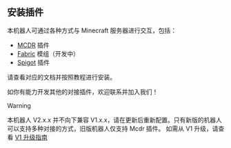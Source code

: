 ## 安装插件

本机器人可通过各种方式与 Minecraft 服务器进行交互，包括：

- [MCDR](https://www.github.com/Minecraft-QQBot/McdReforged) 插件
- [Fabric](https://www.github.com/Minecraft-QQBot/Fabric) 模组（开发中）
- [Spigot](https://www.github.com/Minecraft-QQBot/Spigot) 插件

请查看对应的文档并按照教程进行安装。

如你有能力开发其他的对接插件，欢迎联系并加入我们！

> [!WARNING]
> 本机器人 V2.x.x 并不向下兼容 V1.x.x，请在更新后重新配置。只有新版的机器人可以支持多种对接的方式，旧版机器人仅支持 Mcdr 插件。
> 如需从 V1 升级，请查看 [V1 升级指南](/文档/升级)
